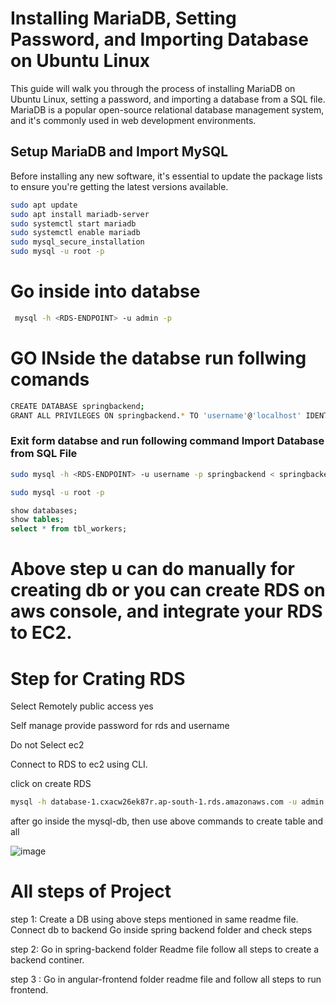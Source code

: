 # Installing MariaDB, Setting Password, and Importing Database on Ubuntu Linux

This guide will walk you through the process of installing MariaDB on Ubuntu Linux, setting a password, and importing a database from a SQL file. MariaDB is a popular open-source relational database management system, and it's commonly used in web development environments.

## Setup MariaDB and Import MySQL

Before installing any new software, it's essential to update the package lists to ensure you're getting the latest versions available.

```bash
sudo apt update
sudo apt install mariadb-server
sudo systemctl start mariadb
sudo systemctl enable mariadb
sudo mysql_secure_installation
sudo mysql -u root -p
```
# Go inside into databse 
```bash
 mysql -h <RDS-ENDPOINT> -u admin -p
```
# GO INside the databse run follwing comands
```bash
CREATE DATABASE springbackend;
GRANT ALL PRIVILEGES ON springbackend.* TO 'username'@'localhost' IDENTIFIED BY 'your_password';
```

### Exit form databse and run following command Import Database from SQL File
```bash
sudo mysql -h <RDS-ENDPOINT> -u username -p springbackend < springbackend.sql
```
```bash
sudo mysql -u root -p
```
```sql
show databases;
show tables;
select * from tbl_workers;
```

# Above step u can do manually for creating db or you can create RDS on aws console, and integrate your RDS to EC2. 
# Step for Crating RDS 
Select Remotely public access yes

Self manage provide password for rds and username 

Do not Select ec2 

Connect to RDS to ec2  using CLI.  

click on create RDS

```bash
mysql -h database-1.cxacw26ek87r.ap-south-1.rds.amazonaws.com -u admin -p
```
after go inside the mysql-db, then use above commands to create table and all


![image](https://github.com/user-attachments/assets/fa1062ed-3a0f-4c23-8c0b-a499425d9202)




# All steps of Project

step 1: 
Create a DB using above steps mentioned in same readme file.
Connect db to backend Go inside spring backend folder and check steps

step 2: 
Go in spring-backend folder Readme file follow all steps to create a backend continer.

step 3 :
Go in angular-frontend folder readme file and follow all steps to run frontend.





